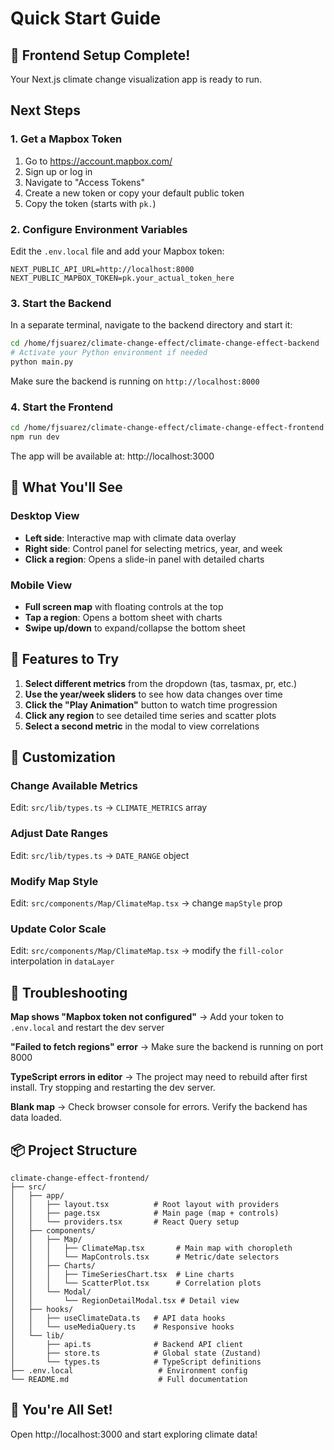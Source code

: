 # Quick Start Guide

## 🚀 Frontend Setup Complete!

Your Next.js climate change visualization app is ready to run.

## Next Steps

### 1. Get a Mapbox Token

1. Go to https://account.mapbox.com/
2. Sign up or log in
3. Navigate to "Access Tokens"
4. Create a new token or copy your default public token
5. Copy the token (starts with `pk.`)

### 2. Configure Environment Variables

Edit the `.env.local` file and add your Mapbox token:

```env
NEXT_PUBLIC_API_URL=http://localhost:8000
NEXT_PUBLIC_MAPBOX_TOKEN=pk.your_actual_token_here
```

### 3. Start the Backend

In a separate terminal, navigate to the backend directory and start it:

```bash
cd /home/fjsuarez/climate-change-effect/climate-change-effect-backend
# Activate your Python environment if needed
python main.py
```

Make sure the backend is running on `http://localhost:8000`

### 4. Start the Frontend

```bash
cd /home/fjsuarez/climate-change-effect/climate-change-effect-frontend
npm run dev
```

The app will be available at: http://localhost:3000

## 📱 What You'll See

### Desktop View
- **Left side**: Interactive map with climate data overlay
- **Right side**: Control panel for selecting metrics, year, and week
- **Click a region**: Opens a slide-in panel with detailed charts

### Mobile View
- **Full screen map** with floating controls at the top
- **Tap a region**: Opens a bottom sheet with charts
- **Swipe up/down** to expand/collapse the bottom sheet

## 🎯 Features to Try

1. **Select different metrics** from the dropdown (tas, tasmax, pr, etc.)
2. **Use the year/week sliders** to see how data changes over time
3. **Click the "Play Animation"** button to watch time progression
4. **Click any region** to see detailed time series and scatter plots
5. **Select a second metric** in the modal to view correlations

## 🎨 Customization

### Change Available Metrics
Edit: `src/lib/types.ts` → `CLIMATE_METRICS` array

### Adjust Date Ranges
Edit: `src/lib/types.ts` → `DATE_RANGE` object

### Modify Map Style
Edit: `src/components/Map/ClimateMap.tsx` → change `mapStyle` prop

### Update Color Scale
Edit: `src/components/Map/ClimateMap.tsx` → modify the `fill-color` interpolation in `dataLayer`

## 🐛 Troubleshooting

**Map shows "Mapbox token not configured"**
→ Add your token to `.env.local` and restart the dev server

**"Failed to fetch regions" error**
→ Make sure the backend is running on port 8000

**TypeScript errors in editor**
→ The project may need to rebuild after first install. Try stopping and restarting the dev server.

**Blank map**
→ Check browser console for errors. Verify the backend has data loaded.

## 📦 Project Structure

```
climate-change-effect-frontend/
├── src/
│   ├── app/
│   │   ├── layout.tsx          # Root layout with providers
│   │   ├── page.tsx            # Main page (map + controls)
│   │   └── providers.tsx       # React Query setup
│   ├── components/
│   │   ├── Map/
│   │   │   ├── ClimateMap.tsx       # Main map with choropleth
│   │   │   └── MapControls.tsx      # Metric/date selectors
│   │   ├── Charts/
│   │   │   ├── TimeSeriesChart.tsx  # Line charts
│   │   │   └── ScatterPlot.tsx      # Correlation plots
│   │   └── Modal/
│   │       └── RegionDetailModal.tsx # Detail view
│   ├── hooks/
│   │   ├── useClimateData.ts   # API data hooks
│   │   └── useMediaQuery.ts    # Responsive hooks
│   └── lib/
│       ├── api.ts              # Backend API client
│       ├── store.ts            # Global state (Zustand)
│       └── types.ts            # TypeScript definitions
├── .env.local                   # Environment config
└── README.md                    # Full documentation
```

## 🎉 You're All Set!

Open http://localhost:3000 and start exploring climate data!

